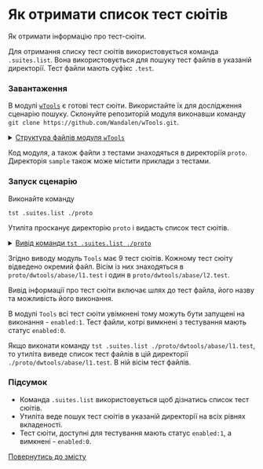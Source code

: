 # Як отримати список тест сюітів

Як отримати інформацію про тест-сюіти.

Для отримання списку тест сюітів використовується команда `.suites.list`. Вона використовується для пошуку тест файлів в указаній директорії. Тест файли мають суфікс `.test`.

### Завантаження

В модулі [`wTools`](<https://github.com/Wandalen/wTools>) є готові тест сюіти. Використайте їх для дослідження сценарію пошуку. Склонуйте репозиторій модуля виконавши команду `git clone https://github.com/Wandalen/wTools.git`.

<details>
  <summary><u>Структура файлів модуля <code>wTools</code></u></summary>

```
wTools
   ├── .git
   ├── doc
   ├── out
   ├── proto
   ├── sample
   ├── ...
   └── package.json
```

</details>

Код модуля, а також файли з тестами знаходяться в директоріїя `proto`. Директорія `sample` також може містити приклади з тестами.

### Запуск сценарію

Виконайте команду

```
tst .suites.list ./proto
```

Утиліта просканує директорію `proto` і видасть список тест сюітів.

<details>
  <summary><u>Вивід команди <code>tst .suites.list ./proto</code></u></summary>

```
[user@user ~]$ tst .suites.list ./proto

/.../wTools/proto/dwtools/abase/l1.test/Diagnostics.test.s:309 - enabled
/.../wTools/proto/dwtools/abase/l1.test/Entity.test.s:808 - enabled
/.../wTools/proto/dwtools/abase/l1.test/Long.test.s:19500 - enabled
/.../wTools/proto/dwtools/abase/l1.test/Map.test.s:4034 - enabled
/.../wTools/proto/dwtools/abase/l1.test/Regexp.test.s:1749 - enabled
/.../wTools/proto/dwtools/abase/l1.test/Routine.test.s:1558 - enabled
/.../wTools/proto/dwtools/abase/l1.test/String.test.s:3887 - enabled
/.../wTools/proto/dwtools/abase/l1.test/Typing.test.s:97 - enabled
/.../wTools/proto/dwtools/abase/l2.test/StringTools.test.s:10462 - enabled
9 test suites
```

</details>

Згідно виводу модуль `Tools` має 9 тест сюітів. Кожному тест сюіту відведено окремий файл. Вісім із них знаходяться в `proto/dwtools/abase/l1.test` і один в `proto/dwtools/abase/l2.test`.

Вивід інформації про тест сюіти включає шлях до тест файла, його назву та можливість його виконання.

В модулі `Tools` всі тест сюіти увімкнені тому можуть бути запущені на виконання - `enabled:1`. Тест файли, котрі вимкнені з тестування мають статус `enabled:0`.

Якщо виконати команду `tst .suites.list ./proto/dwtools/abase/l1.test`, то утиліта виведе список тест файлів в цій директорії `./proto/dwtools/abase/l1.test`. В ній вісім тест файлів.

### Підсумок

- Команда `.suites.list` використовується щоб дізнатись список тест сюітів.
- Утиліта веде пошук тест сюітів в указаній директорії на всіх рівнях вкладеності.
- Тест сюіти, доступні для тестування мають статус `enabled:1`, а вимкнені - `enabled:0`.

[Повернутись до змісту](../README.md#tutorials)
